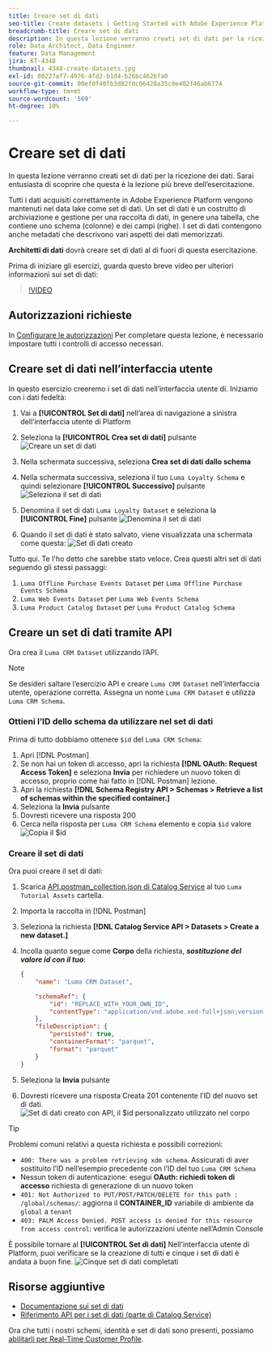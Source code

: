 ```yaml
---
title: Creare set di dati
seo-title: Create datasets | Getting Started with Adobe Experience Platform for Data Architects and Data Engineers
breadcrumb-title: Creare set di dati
description: In questa lezione verranno creati set di dati per la ricezione dei dati.
role: Data Architect, Data Engineer
feature: Data Management
jira: KT-4348
thumbnail: 4348-create-datasets.jpg
exl-id: 80227af7-4976-4fd2-b1d4-b26bc4626fa0
source-git-commit: 00ef0f40fb3d82f0c06428a35c0e402f46ab6774
workflow-type: tm+mt
source-wordcount: '569'
ht-degree: 10%

---
```


# Creare set di dati

<!--15min-->

In questa lezione verranno creati set di dati per la ricezione dei dati. Sarai entusiasta di scoprire che questa è la lezione più breve dell’esercitazione.

Tutti i dati acquisiti correttamente in Adobe Experience Platform vengono mantenuti nel data lake come set di dati. Un set di dati è un costrutto di archiviazione e gestione per una raccolta di dati, in genere una tabella, che contiene uno schema (colonne) e dei campi (righe). I set di dati contengono anche metadati che descrivono vari aspetti dei dati memorizzati.

**Architetti di dati** dovrà creare set di dati al di fuori di questa esercitazione.

Prima di iniziare gli esercizi, guarda questo breve video per ulteriori informazioni sui set di dati:
>[!VIDEO](https://video.tv.adobe.com/v/27269?learn=on)

## Autorizzazioni richieste

In [Configurare le autorizzazioni](configure-permissions.md) Per completare questa lezione, è necessario impostare tutti i controlli di accesso necessari.

<!--
* Permission items **[!UICONTROL Data Management]** > **[!UICONTROL View Datasets]** and **[!UICONTROL Manage Datasets]**
* Permission item **[!UICONTROL Sandboxes]** > `Luma Tutorial`
* User-role access to the `Luma Tutorial Platform` product profile
* Developer-role access to the `Luma Tutorial Platform` product profile (for API)
-->

## Creare set di dati nell’interfaccia utente

In questo esercizio creeremo i set di dati nell’interfaccia utente di. Iniziamo con i dati fedeltà:

1. Vai a **[!UICONTROL Set di dati]** nell’area di navigazione a sinistra dell’interfaccia utente di Platform
1. Seleziona la **[!UICONTROL Crea set di dati]** pulsante
   ![Creare un set di dati](assets/datasets-createDataset.png)

1. Nella schermata successiva, seleziona **Crea set di dati dallo schema**
1. Nella schermata successiva, seleziona il tuo `Luma Loyalty Schema` e quindi selezionare **[!UICONTROL Successivo]** pulsante
   ![Seleziona il set di dati](assets/datasets-selectSchema.png)

1. Denomina il set di dati `Luma Loyalty Dataset` e seleziona la **[!UICONTROL Fine]** pulsante
   ![Denomina il set di dati](assets/datasets-nameDataset.png)
1. Quando il set di dati è stato salvato, viene visualizzata una schermata come questa:
   ![Set di dati creato](assets/datasets-created.png)

Tutto qui. Te l&#39;ho detto che sarebbe stato veloce. Crea questi altri set di dati seguendo gli stessi passaggi:

1. `Luma Offline Purchase Events Dataset` per `Luma Offline Purchase Events Schema`
1. `Luma Web Events Dataset` per `Luma Web Events Schema`
1. `Luma Product Catalog Dataset` per `Luma Product Catalog Schema`


## Creare un set di dati tramite API

Ora crea il `Luma CRM Dataset` utilizzando l’API.

>[!NOTE]
>
>Se desideri saltare l’esercizio API e creare `Luma CRM Dataset` nell’interfaccia utente, operazione corretta. Assegna un nome `Luma CRM Dataset` e utilizza `Luma CRM Schema`.

### Ottieni l’ID dello schema da utilizzare nel set di dati

Prima di tutto dobbiamo ottenere `$id` del `Luma CRM Schema`:

1. Apri [!DNL Postman]
1. Se non hai un token di accesso, apri la richiesta **[!DNL OAuth: Request Access Token]** e seleziona **Invia** per richiedere un nuovo token di accesso, proprio come hai fatto in [!DNL Postman] lezione.
1. Apri la richiesta **[!DNL Schema Registry API > Schemas > Retrieve a list of schemas within the specified container.]**
1. Seleziona la **Invia** pulsante
1. Dovresti ricevere una risposta 200
1. Cerca nella risposta per `Luma CRM Schema` elemento e copia `$id` valore
   ![Copia il $id](assets/dataset-crm-getSchemaId.png)

### Creare il set di dati

Ora puoi creare il set di dati:

1. Scarica [API.postman_collection.json di Catalog Service](https://raw.githubusercontent.com/adobe/experience-platform-postman-samples/master/apis/experience-platform/Catalog%20Service%20API.postman_collection.json) al tuo `Luma Tutorial Assets` cartella.
1. Importa la raccolta in [!DNL Postman]
1. Seleziona la richiesta **[!DNL Catalog Service API > Datasets > Create a new dataset.]**
1. Incolla quanto segue come **Corpo** della richiesta, ***sostituzione del valore id con il tuo***:

   ```json
   {
       "name": "Luma CRM Dataset",
   
       "schemaRef": {
           "id": "REPLACE_WITH_YOUR_OWN_ID",
           "contentType": "application/vnd.adobe.xed-full+json;version=1"
       },
       "fileDescription": {
           "persisted": true,
           "containerFormat": "parquet",
           "format": "parquet"
       }
   }
   ```

1. Seleziona la **Invia** pulsante
1. Dovresti ricevere una risposta Creata 201 contenente l’ID del nuovo set di dati.
   ![Set di dati creato con API, il $id personalizzato utilizzato nel corpo](assets/datasets-crm-created.png)

>[!TIP]
>
> Problemi comuni relativi a questa richiesta e possibili correzioni:
>
> * `400: There was a problem retrieving xdm schema`. Assicurati di aver sostituito l’ID nell’esempio precedente con l’ID del tuo `Luma CRM Schema`
> * Nessun token di autenticazione: esegui **OAuth: richiedi token di accesso** richiesta di generazione di un nuovo token
> * `401: Not Authorized to PUT/POST/PATCH/DELETE for this path : /global/schemas/`: aggiorna il **CONTAINER_ID** variabile di ambiente da `global` a `tenant`
> * `403: PALM Access Denied. POST access is denied for this resource from access control`: verifica le autorizzazioni utente nell’Admin Console


È possibile tornare al **[!UICONTROL Set di dati]** Nell’interfaccia utente di Platform, puoi verificare se la creazione di tutti e cinque i set di dati è andata a buon fine.
![Cinque set di dati completati](assets/datasets-allComplete.png)


## Risorse aggiuntive

* [Documentazione sui set di dati](https://experienceleague.adobe.com/docs/experience-platform/catalog/datasets/overview.html?lang=it)
* [Riferimento API per i set di dati (parte di Catalog Service)](https://www.adobe.io/experience-platform-apis/references/catalog/#tag/Datasets)

Ora che tutti i nostri schemi, identità e set di dati sono presenti, possiamo [abilitarli per Real-Time Customer Profile](enable-profiles.md).
